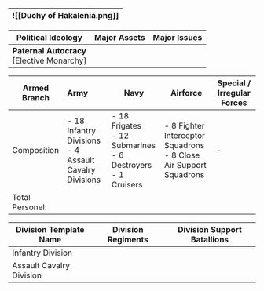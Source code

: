 
| ![[Duchy of Hakalenia.png]] |
| --------------------------- |

|            **Political Ideology**             | **Major Assets** | Major Issues |
| :-------------------------------------------: | :--------------- | :----------- |
| **Paternal Autocracy**<br>[Elective Monarchy] |                  |              |


| Armed Branch    | Army                                                     | Navy                                                               | Airforce                                                             | Special / Irregular Forces |
| --------------- | :------------------------------------------------------- | ------------------------------------------------------------------ | -------------------------------------------------------------------- | -------------------------- |
| Composition     | - 18 Infantry Divisions<br>- 4 Assault Cavalry Divisions | - 18 Frigates<br>- 12 Submarines<br>- 6 Destroyers<br>- 1 Cruisers | - 8 Fighter Interceptor Squadrons<br>- 8 Close Air Support Squadrons | -                          |
| Total Personel: |                                                          |                                                                    |                                                                      |                            |

| Division Template Name   | Division Regiments | Division Support Batallions |
| ------------------------ | ------------------ | --------------------------- |
| Infantry Division        |                    |                             |
| Assault Cavalry Division |                    |                             |

